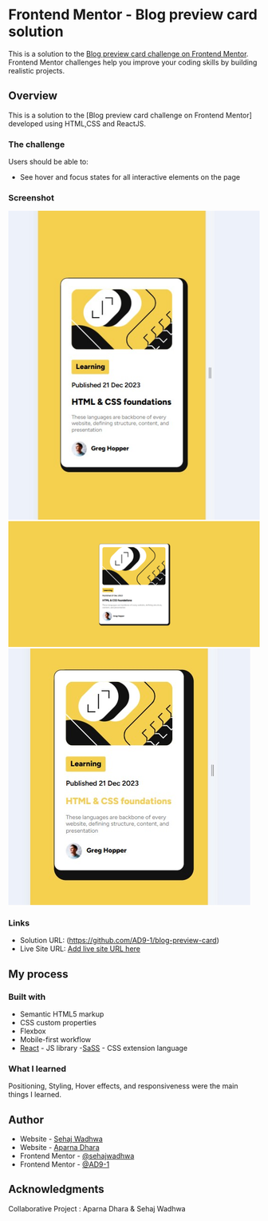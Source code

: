 # Frontend Mentor - Blog preview card solution

This is a solution to the [Blog preview card challenge on Frontend Mentor](https://www.frontendmentor.io/challenges/blog-preview-card-ckPaj01IcS). Frontend Mentor challenges help you improve your coding skills by building realistic projects.

## Overview

This is a solution to the [Blog preview card challenge on Frontend Mentor] developed using HTML,CSS and ReactJS.

### The challenge

Users should be able to:

- See hover and focus states for all interactive elements on the page

### Screenshot

![mobile](<blog mobile.png.jpg>)
![desktop](<BLOG DESKTOP.PNG>)
![hover](<blog hover and active state.png.jpg>)

### Links

- Solution URL: (https://github.com/AD9-1/blog-preview-card)
- Live Site URL: [Add live site URL here](https://your-live-site-url.com)

## My process

### Built with

- Semantic HTML5 markup
- CSS custom properties
- Flexbox
- Mobile-first workflow
- [React](https://reactjs.org/) - JS library -[SaSS](https://sass-lang.com/) - CSS extension language

### What I learned

Positioning, Styling, Hover effects, and responsiveness were the main things I learned.

## Author

- Website - [Sehaj Wadhwa](https://github.com/sehajwadhwa)
- Website - [Aparna Dhara](https://aparna-dhara.netlify.app/)
- Frontend Mentor - [@sehajwadhwa](https://www.frontendmentor.io/profile/sehajwadhwa)
- Frontend Mentor - [@AD9-1](https://www.frontendmentor.io/profile/AD9-1)

## Acknowledgments

Collaborative Project : Aparna Dhara & Sehaj Wadhwa
